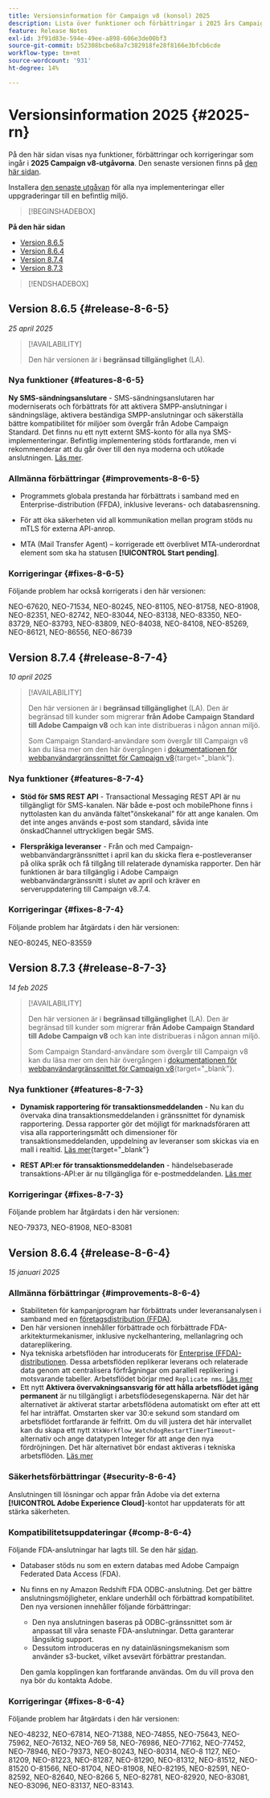 ```yaml
---
title: Versionsinformation för Campaign v8 (konsol) 2025
description: Lista över funktioner och förbättringar i 2025 års Campaign v8-utgåvor
feature: Release Notes
exl-id: 3f91d83e-594e-49ee-a898-606e3de00bf3
source-git-commit: b52308bcbe68a7c382918fe28f8166e3bfcb6cde
workflow-type: tm+mt
source-wordcount: '931'
ht-degree: 14%

---
```


# Versionsinformation 2025 {#2025-rn}

På den här sidan visas nya funktioner, förbättringar och korrigeringar som ingår i **2025 Campaign v8-utgåvorna**. Den senaste versionen finns på [den här sidan](release-notes.md).

Installera [den senaste utgåvan](release-notes.md) för alla nya implementeringar eller uppgraderingar till en befintlig miljö.

>[!BEGINSHADEBOX]

**På den här sidan**

* [Version 8.6.5](#release-8-6-5)
* [Version 8.6.4](#release-8-6-4)
* [Version 8.7.4](#release-8-7-4)
* [Version 8.7.3](#release-8-7-3)


>[!ENDSHADEBOX]

## Version 8.6.5 {#release-8-6-5}

_25 april 2025_

>[!AVAILABILITY]
>
>Den här versionen är i **begränsad tillgänglighet** (LA).

### Nya funktioner {#features-8-6-5}

**Ny SMS-sändningsanslutare** - SMS-sändningsanslutaren har moderniserats och förbättrats för att aktivera SMPP-anslutningar i sändningsläge, aktivera beständiga SMPP-anslutningar och säkerställa bättre kompatibilitet för miljöer som övergår från Adobe Campaign Standard. Det finns nu ett nytt externt SMS-konto för alla nya SMS-implementeringar. Befintlig implementering stöds fortfarande, men vi rekommenderar att du går över till den nya moderna och utökade anslutningen. [Läs mer](../send/sms/sms.md).

### Allmänna förbättringar {#improvements-8-6-5}

* Programmets globala prestanda har förbättrats i samband med en Enterprise-distribution (FFDA), inklusive leverans- och databasrensning.

* För att öka säkerheten vid all kommunikation mellan program stöds nu mTLS för externa API-anrop.

* MTA (Mail Transfer Agent) – korrigerade ett överblivet MTA-underordnat element som ska ha statusen **[!UICONTROL Start pending]**.

### Korrigeringar {#fixes-8-6-5}

Följande problem har också korrigerats i den här versionen:

NEO-67620, NEO-71534, NEO-80245, NEO-81105, NEO-81758, NEO-81908, NEO-82351, NEO-82742, NEO-83044, NEO-83138, NEO-83350, NEO-83729, NEO-83793, NEO-83809, NEO-84038, NEO-84108, NEO-85269, NEO-86121, NEO-86556, NEO-86739

## Version 8.7.4 {#release-8-7-4}

_10 april 2025_

>[!AVAILABILITY]
>
>Den här versionen är i **begränsad tillgänglighet** (LA). Den är begränsad till kunder som migrerar **från Adobe Campaign Standard till Adobe Campaign v8** och kan inte distribueras i någon annan miljö.
>
>Som Campaign Standard-användare som övergår till Campaign v8 kan du läsa mer om den här övergången i [dokumentationen för webbanvändargränssnittet för Campaign v8](https://experienceleague.adobe.com/sv/docs/campaign-web/v8/start/acs-migration){target="_blank"}.

### Nya funktioner {#features-8-7-4}

* **Stöd för SMS REST API** - Transactional Messaging REST API är nu tillgängligt för SMS-kanalen. När både e-post och mobilePhone finns i nyttolasten kan du använda fältet&quot;önskekanal&quot; för att ange kanalen. Om det inte anges används e-post som standard, såvida inte önskadChannel uttryckligen begär SMS.

* **Flerspråkiga leveranser** - Från och med Campaign-webbanvändargränssnittet i april kan du skicka flera e-postleveranser på olika språk och få tillgång till relaterade dynamiska rapporter. Den här funktionen är bara tillgänglig i Adobe Campaign webbanvändargränssnitt i slutet av april och kräver en serveruppdatering till Campaign v8.7.4.

### Korrigeringar {#fixes-8-7-4}

Följande problem har åtgärdats i den här versionen:

NEO-80245, NEO-83559

## Version 8.7.3 {#release-8-7-3}

_14 feb 2025_

>[!AVAILABILITY]
>
>Den här versionen är i **begränsad tillgänglighet** (LA). Den är begränsad till kunder som migrerar **från Adobe Campaign Standard till Adobe Campaign v8** och kan inte distribueras i någon annan miljö.
>
>Som Campaign Standard-användare som övergår till Campaign v8 kan du läsa mer om den här övergången i [dokumentationen för webbanvändargränssnittet för Campaign v8](https://experienceleague.adobe.com/sv/docs/campaign-web/v8/start/acs-migration){target="_blank"}.

### Nya funktioner {#features-8-7-3}

* **Dynamisk rapportering för transaktionsmeddelanden** - Nu kan du övervaka dina transaktionsmeddelanden i gränssnittet för dynamisk rapportering. Dessa rapporter gör det möjligt för marknadsföraren att visa alla rapporteringsmått och dimensioner för transaktionsmeddelanden, uppdelning av leveranser som skickas via en mall i realtid. [Läs mer](https://experienceleague.adobe.com/docs/campaign-web/v8/reports/dynamic-reporting/get-started-reporting.html?lang=sv-SE){target="_blank"}

* **REST API:er för transaktionsmeddelanden** - händelsebaserade transaktions-API:er är nu tillgängliga för e-postmeddelanden. [Läs mer](../dev/api/get-started-apis.md)

### Korrigeringar {#fixes-8-7-3}

Följande problem har åtgärdats i den här versionen:

NEO-79373, NEO-81908, NEO-83081

## Version 8.6.4 {#release-8-6-4}

_15 januari 2025_

### Allmänna förbättringar {#improvements-8-6-4}

* Stabiliteten för kampanjprogram har förbättrats under leveransanalysen i samband med en [företagsdistribution (FFDA)](../../v8/architecture/enterprise-deployment.md).
* Den här versionen innehåller förbättrade och förbättrade FDA-arkitekturmekanismer, inklusive nyckelhantering, mellanlagring och datareplikering.
* Nya tekniska arbetsflöden har introducerats för [Enterprise (FFDA)-distributionen](../../v8/architecture/enterprise-deployment.md). Dessa arbetsflöden replikerar leverans och relaterade data genom att centralisera förfrågningar om parallell replikering i motsvarande tabeller. Arbetsflödet börjar med `Replicate nms`. [Läs mer](../architecture/replication.md)
* Ett nytt **Aktivera övervakningsansvarig för att hålla arbetsflödet igång permanent** är nu tillgängligt i arbetsflödesegenskaperna. När det här alternativet är aktiverat startar arbetsflödena automatiskt om efter att ett fel har inträffat. Omstarten sker var 30:e sekund som standard om arbetsflödet fortfarande är felfritt. Om du vill justera det här intervallet kan du skapa ett nytt `XtkWorkflow_WatchdogRestartTimerTimeout`-alternativ och ange datatypen Integer för att ange den nya fördröjningen. Det här alternativet bör endast aktiveras i tekniska arbetsflöden. [Läs mer](../../automation/workflow/workflow-properties.md#execution)

### Säkerhetsförbättringar {#security-8-6-4}

Anslutningen till lösningar och appar från Adobe via det externa **[!UICONTROL Adobe Experience Cloud]**-kontot har uppdaterats för att stärka säkerheten.

<!--
### Connection to Campaign {#ims-8-6-4}

**(Limited availability)** For a restricted list of customers, Campaign v8.6.4 can allow native authentication mode instead of Adobe Identity Management System (IMS). Note that if you are using Campaign native authentication, you cannot access to [Campaign Web User Interface](../start/campaign-ui.md#campaign-web-user-interface).-->

### Kompatibilitetsuppdateringar {#comp-8-6-4}

Följande FDA-anslutningar har lagts till. Se den här [sidan](compatibility-matrix.md#FederatedDataAccessFDA).

* Databaser stöds nu som en extern databas med Adobe Campaign Federated Data Access (FDA).

* Nu finns en ny Amazon Redshift FDA ODBC-anslutning. Det ger bättre anslutningsmöjligheter, enklare underhåll och förbättrad kompatibilitet. Den nya versionen innehåller följande förbättringar:

   * Den nya anslutningen baseras på ODBC-gränssnittet som är anpassat till våra senaste FDA-anslutningar. Detta garanterar långsiktig support.
   * Dessutom introduceras en ny datainläsningsmekanism som använder s3-bucket, vilket avsevärt förbättrar prestandan.

  Den gamla kopplingen kan fortfarande användas. Om du vill prova den nya bör du kontakta Adobe.

### Korrigeringar {#fixes-8-6-4}

Följande problem har åtgärdats i den här versionen:

NEO-48232, NEO-67814, NEO-71388, NEO-74855, NEO-75643, NEO-75962, NEO-76132, NEO-769 58, NEO-76986, NEO-77162, NEO-77452, NEO-78946, NEO-79373, NEO-80243, NEO-80314, NEO-8 1127, NEO-81209, NEO-81223, NEO-81287, NEO-81290, NEO-81312, NEO-81512, NEO-81520 O-81566, NEO-81704, NEO-81908, NEO-82195, NEO-82591, NEO-82592, NEO-82640, NEO-8266 5, NEO-82781, NEO-82920, NEO-83081, NEO-83096, NEO-83137, NEO-83143.

